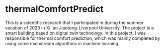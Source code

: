 # thermalComfortPredict
This is a scientific research that I participated in during the summer vacation of 2023 in Xi 'an Jiaotong-Liverpool University. The project is a smart building based on digital twin technology. In this project, I was responsible for thermal comfort prediction, which was mainly completed by using some mainstream algorithms in machine learning.
